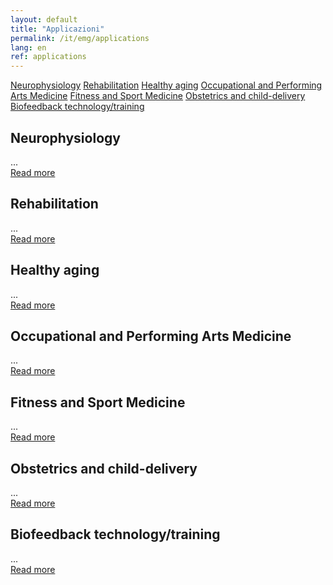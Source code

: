 ```yaml
---
layout: default
title: "Applicazioni"
permalink: /it/emg/applications
lang: en
ref: applications
---
```


<!-- APPLICAZIONI -->
<div class="row">
  <div class="container-fluid">
    <div class="row">
      <div class="col-lg-12 col-md-12 col-sm-12 col-xs-12 rm-tab-container">
          <div class="col-lg-3 col-md-3 col-sm-3 col-xs-3 rm-tab-menu">
            <div class="list-group">
              <a href="#" class="list-group-item active">Neurophysiology</a>
              <a href="#" class="list-group-item">Rehabilitation</a>
              <a href="#" class="list-group-item">Healthy aging</a>
              <a href="#" class="list-group-item">Occupational and Performing Arts Medicine</a>
              <a href="#" class="list-group-item">Fitness and Sport Medicine</a>
              <a href="#" class="list-group-item">Obstetrics and child-delivery</a>
              <a href="#" class="list-group-item">Biofeedback technology/training</a>
            </div>
          </div>
          <div class="col-lg-9 col-md-9 col-sm-9 col-xs-9 rm-tab">
              <div class="rm-tab-content active">
                <h2>Neurophysiology</h2>
                ...<br/>
                <a href="{{ site.baseurl }}/en/emg/applications/neurophysiology">Read more</a>
              </div>
              <div class="rm-tab-content">
                <h2>Rehabilitation</h2>
                ...<br/>
                <a href="{{ site.baseurl }}/en/emg/applications/rehabilitation">Read more</a>
              </div>
              <div class="rm-tab-content">
                <h2>Healthy aging</h2>
                ...<br/>
                <a href="{{ site.baseurl }}/en/emg/applications/aging">Read more</a>
              </div>
              <div class="rm-tab-content">
                <h2>Occupational and Performing Arts Medicine</h2>
                ...<br/>
                <a href="{{ site.baseurl }}/en/emg/applications/occupational">Read more</a>
              </div>
              <div class="rm-tab-content">
                <h2>Fitness and Sport Medicine</h2>
                ...<br/>
                <a href="{{ site.baseurl }}/en/emg/applications/fitness">Read more</a>
              </div>
              <div class="rm-tab-content">
                <h2>Obstetrics and child-delivery</h2>
                ...<br/>
                <a href="{{ site.baseurl }}/en/emg/applications/obstetrics">Read more</a>
              </div>
              <div class="rm-tab-content">
                <h2>Biofeedback technology/training</h2>
                ...<br/>
                <a href="{{ site.baseurl }}/en/emg/applications/biofeedback">Read more</a>
              </div>
          </div>
      </div>
    </div>
  </div>
</div>